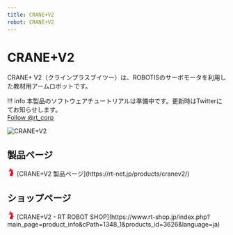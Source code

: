 ```yaml
---
title: CRANE+V2
robot: CRANE+V2
---
```


# CRANE+V2

CRANE+ V2（クラインプラスブイツー）は、ROBOTISのサーボモータを利用した教材用アームロボットです。

!!! info
    本製品のソフトウェアチュートリアルは準備中です。更新時はTwitterにてお知らせします。  
    <a href="https://twitter.com/rt_corp?ref_src=twsrc%5Etfw" class="twitter-follow-button" data-size="large" data-show-count="false">Follow @rt_corp</a>
    <script async src="https://platform.twitter.com/widgets.js" charset="utf-8"></script>

![CRANE+V2](https://rt-net.github.io/images/crane-plus/CRANEV2.png)

## 製品ページ

<img src='../img/rt-logo-32x32.png' alt='RT' width='18px'>
[CRANE+V2 製品ページ](https://rt-net.jp/products/cranev2/)

## ショップページ

<img src='../img/rt-logo-32x32.png' alt='RT' width='18px'>
[CRANE+V2 - RT ROBOT SHOP](https://www.rt-shop.jp/index.php?main_page=product_info&cPath=1348_1&products_id=3626&language=ja)
